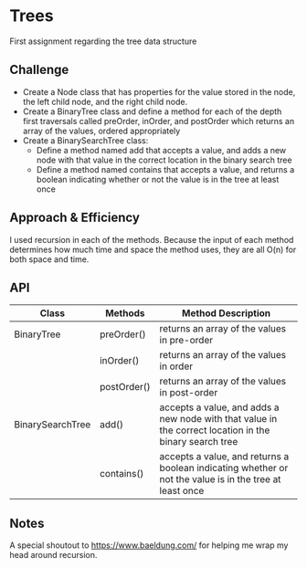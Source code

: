 # Trees
First assignment regarding the tree data structure

## Challenge
* Create a Node class that has properties for the value stored in the node, the left child node, and the right child node.
* Create a BinaryTree class and define a method for each of the depth first traversals called preOrder, inOrder, and postOrder which returns an array of the values, ordered appropriately
* Create a BinarySearchTree class:
    * Define a method named add that accepts a value, and adds a new node with that value in the correct location in the binary search tree
    * Define a method named contains that accepts a value, and returns a boolean indicating whether or not the value is in the tree at least once

## Approach & Efficiency
I used recursion in each of the methods. Because the input of each method determines how much time and space the method uses, they are all O(n) for both space and time.

## API
|      Class       |   Methods    |                                    Method Description                                                   |
|------------------|--------------|---------------------------------------------------------------------------------------------------------|
| BinaryTree       |  preOrder()  | returns an array of the values in pre-order                                                             |
|                  |   inOrder()  | returns an array of the values in order                                                                 |
|                  |  postOrder() | returns an array of the values in post-order                                                            |
| BinarySearchTree |     add()    | accepts a value, and adds a new node with that value in the correct location in the binary search tree  |
|                  |  contains()  | accepts a value, and returns a boolean indicating whether or not the value is in the tree at least once |

## Notes
A special shoutout to https://www.baeldung.com/ for helping me wrap my head around recursion.